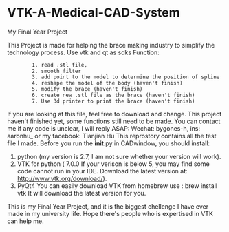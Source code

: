 # VTK-A-Medical-CAD-System
My Final Year Project


This Project is made for helping the brace making industry to simplify the technology process.
Use vtk and qt as sdks
Function:  

            1. read .stl file,
            2. smooth filter
            3. add point to the model to determine the position of spline
            4. reshape the model of the body (haven't finish)
            5. modify the brace (haven't finish)
            6. create new .stl file as the brace (haven't finish)
            7. Use 3d printer to print the brace (haven't finish)


If you are looking at this file, feel free to download and change. This project haven't finished yet, some functions still need to be made. 
You can contact me if any code is unclear, I will reply ASAP:
        Wechat: bygones-h, ins: aaronhu_ or my facebook: Tianjian Hu
This reprostory contains all the test file I made. Before you run the __init__.py in CADwindow, you should install:
  1. python (my version is 2.7, I am not sure whether your version will work).
  2. VTK for python ( 7.0.0 If your verison is below 5, you may find some code cannot run in your IDE. Download the latest version at: http://www.vtk.org/download/).
  3. PyQt4
You can easily download VTK from homebrew use :
          brew install vtk
It will download the latest version for you.

This is my Final Year Project, and it is the biggest chellenge I have ever made in my university life. Hope there's people who is expertised in VTK can help me.
